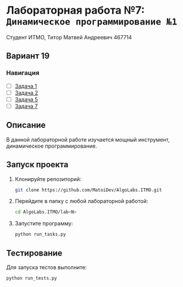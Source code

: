 # Лабораторная работа №7: `Динамическое программирование №1`

Студент ИТМО, Титор Матвей Андреевич 467714

## Вариант 19

### Навигация

- [ ] [Задача 1](task1/README.md)
- [ ] [Задача 2](task2/README.md)
- [ ] [Задача 5](task5/README.md)
- [ ] [Задача 7](task7/README.md)

## Описание

В данной лабораторной работе изучается мощный инструмент, динамическое программирование.

## Запуск проекта

1. Клонируйте репозиторий:
   ```bash
   git clone https://github.com/MatoiDev/AlgoLabs.ITMO.git
   ```

2. Перейдите в папку с любой лабораторной работой:
   ```bash
   cd AlgoLabs.ITMO/lab<N>
   ```

3. Запустите программу:
   ```bash
   python run_tasks.py
   ```

## Тестирование

Для запуска тестов выполните:

   ```bash
   python run_tests.py
   ```
